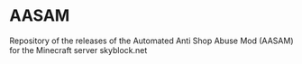 # AASAM
Repository of the releases of the Automated Anti Shop Abuse Mod (AASAM) for the Minecraft server skyblock.net
